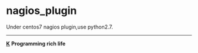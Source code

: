nagios_plugin
======
Under centos7 nagios plugin,use python2.7.
                                

_________
[__K__](https://www.ktianc.com "ktianc")
__Programming rich life__


